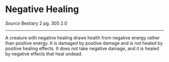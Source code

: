 # Negative Healing
*Source* Bestiary 2 pg. 305 2.0

---

A creature with negative healing draws health from negative energy rather than positive energy. It is damaged by positive damage and is not healed by positive healing effects. It does not take negative damage, and it is healed by negative effects that heal undead.
